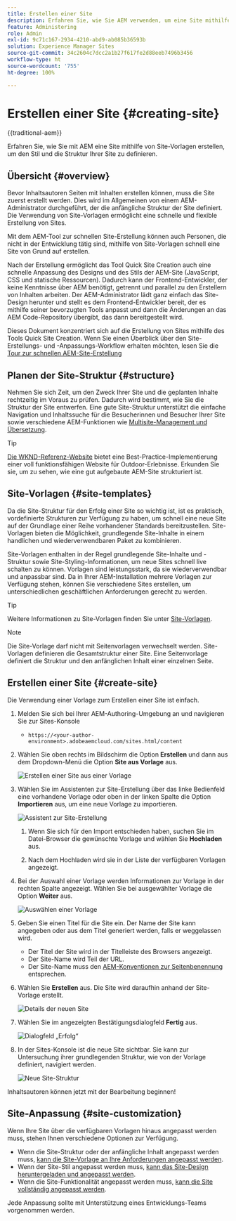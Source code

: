 ```yaml
---
title: Erstellen einer Site
description: Erfahren Sie, wie Sie AEM verwenden, um eine Site mithilfe von Site-Vorlagen zu erstellen, um den Stil und die Struktur Ihrer Site zu definieren.
feature: Administering
role: Admin
exl-id: 9c71c167-2934-4210-abd9-ab085b36593b
solution: Experience Manager Sites
source-git-commit: 34c2604c7dcc2a1b27f617fe2d88eeb7496b3456
workflow-type: ht
source-wordcount: '755'
ht-degree: 100%

---
```


# Erstellen einer Site {#creating-site}

{{traditional-aem}}

Erfahren Sie, wie Sie mit AEM eine Site mithilfe von Site-Vorlagen erstellen, um den Stil und die Struktur Ihrer Site zu definieren.

## Übersicht {#overview}

Bevor Inhaltsautoren Seiten mit Inhalten erstellen können, muss die Site zuerst erstellt werden. Dies wird im Allgemeinen von einem AEM-Administrator durchgeführt, der die anfängliche Struktur der Site definiert. Die Verwendung von Site-Vorlagen ermöglicht eine schnelle und flexible Erstellung von Sites.

Mit dem AEM-Tool zur schnellen Site-Erstellung können auch Personen, die nicht in der Entwicklung tätig sind, mithilfe von Site-Vorlagen schnell eine Site von Grund auf erstellen.

Nach der Erstellung ermöglicht das Tool Quick Site Creation auch eine schnelle Anpassung des Designs und des Stils der AEM-Site (JavaScript, CSS und statische Ressourcen). Dadurch kann der Frontend-Entwickler, der keine Kenntnisse über AEM benötigt, getrennt und parallel zu den Erstellern von Inhalten arbeiten. Der AEM-Administrator lädt ganz einfach das Site-Design herunter und stellt es dem Frontend-Entwickler bereit, der es mithilfe seiner bevorzugten Tools anpasst und dann die Änderungen an das AEM Code-Repository übergibt, das dann bereitgestellt wird.

Dieses Dokument konzentriert sich auf die Erstellung von Sites mithilfe des Tools Quick Site Creation. Wenn Sie einen Überblick über den Site-Erstellungs- und -Anpassungs-Workflow erhalten möchten, lesen Sie die [Tour zur schnellen AEM-Site-Erstellung](/help/journey-sites/quick-site/overview.md)

## Planen der Site-Struktur {#structure}

Nehmen Sie sich Zeit, um den Zweck Ihrer Site und die geplanten Inhalte rechtzeitig im Voraus zu prüfen. Dadurch wird bestimmt, wie Sie die Struktur der Site entwerfen. Eine gute Site-Struktur unterstützt die einfache Navigation und Inhaltssuche für die Besucherinnen und Besucher Ihrer Site sowie verschiedene AEM-Funktionen wie [Multisite-Management und Übersetzung](/help/sites-cloud/administering/msm-and-translation.md).

>[!TIP]
>
>[Die WKND-Referenz-Website](https://wknd.site) bietet eine Best-Practice-Implementierung einer voll funktionsfähigen Website für Outdoor-Erlebnisse. Erkunden Sie sie, um zu sehen, wie eine gut aufgebaute AEM-Site strukturiert ist.

## Site-Vorlagen {#site-templates}

Da die Site-Struktur für den Erfolg einer Site so wichtig ist, ist es praktisch, vordefinierte Strukturen zur Verfügung zu haben, um schnell eine neue Site auf der Grundlage einer Reihe vorhandener Standards bereitzustellen. Site-Vorlagen bieten die Möglichkeit, grundlegende Site-Inhalte in einem handlichen und wiederverwendbaren Paket zu kombinieren.

Site-Vorlagen enthalten in der Regel grundlegende Site-Inhalte und -Struktur sowie Site-Styling-Informationen, um neue Sites schnell live schalten zu können. Vorlagen sind leistungsstark, da sie wiederverwendbar und anpassbar sind. Da in Ihrer AEM-Installation mehrere Vorlagen zur Verfügung stehen, können Sie verschiedene Sites erstellen, um unterschiedlichen geschäftlichen Anforderungen gerecht zu werden.

>[!TIP]
>
>Weitere Informationen zu Site-Vorlagen finden Sie unter [Site-Vorlagen](site-templates.md).

>[!NOTE]
>
>Die Site-Vorlage darf nicht mit Seitenvorlagen verwechselt werden. Site-Vorlagen definieren die Gesamtstruktur einer Site. Eine Seitenvorlage definiert die Struktur und den anfänglichen Inhalt einer einzelnen Seite.

## Erstellen einer Site {#create-site}

Die Verwendung einer Vorlage zum Erstellen einer Site ist einfach.

1. Melden Sie sich bei Ihrer AEM-Authoring-Umgebung an und navigieren Sie zur Sites-Konsole

   * `https://<your-author-environment>.adobeaemcloud.com/sites.html/content`

1. Wählen Sie oben rechts im Bildschirm die Option **Erstellen** und dann aus dem Dropdown-Menü die Option **Site aus Vorlage** aus.

   ![Erstellen einer Site aus einer Vorlage](../assets/create-site-from-template.png)

1. Wählen Sie im Assistenten zur Site-Erstellung über das linke Bedienfeld eine vorhandene Vorlage oder oben in der linken Spalte die Option **Importieren** aus, um eine neue Vorlage zu importieren.

   ![Assistent zur Site-Erstellung](../assets/site-creation-wizard.png)

   1. Wenn Sie sich für den Import entschieden haben, suchen Sie im Datei-Browser die gewünschte Vorlage und wählen Sie **Hochladen** aus.

   1. Nach dem Hochladen wird sie in der Liste der verfügbaren Vorlagen angezeigt.

1. Bei der Auswahl einer Vorlage werden Informationen zur Vorlage in der rechten Spalte angezeigt. Wählen Sie bei ausgewählter Vorlage die Option **Weiter** aus.

   ![Auswählen einer Vorlage](../assets/select-site-template.png)

1. Geben Sie einen Titel für die Site ein. Der Name der Site kann angegeben oder aus dem Titel generiert werden, falls er weggelassen wird.

   * Der Titel der Site wird in der Titelleiste des Browsers angezeigt.
   * Der Site-Name wird Teil der URL.
   * Der Site-Name muss den [AEM-Konventionen zur Seitenbenennung](/help/sites-cloud/authoring/sites-console/organizing-pages.md#page-name-restrictions-and-best-practices) entsprechen.

1. Wählen Sie **Erstellen** aus. Die Site wird daraufhin anhand der Site-Vorlage erstellt.

   ![Details der neuen Site](../assets/create-site-details.png)

1. Wählen Sie im angezeigten Bestätigungsdialogfeld **Fertig** aus.

   ![Dialogfeld „Erfolg“](../assets/success.png)

1. In der Sites-Konsole ist die neue Site sichtbar. Sie kann zur Untersuchung ihrer grundlegenden Struktur, wie von der Vorlage definiert, navigiert werden.

   ![Neue Site-Struktur](../assets/new-site.png)

Inhaltsautoren können jetzt mit der Bearbeitung beginnen!

## Site-Anpassung {#site-customization}

Wenn Ihre Site über die verfügbaren Vorlagen hinaus angepasst werden muss, stehen Ihnen verschiedene Optionen zur Verfügung.

* Wenn die Site-Struktur oder der anfängliche Inhalt angepasst werden muss, [kann die Site-Vorlage an Ihre Anforderungen angepasst werden](site-templates.md).
* Wenn der Site-Stil angepasst werden muss, [kann das Site-Design heruntergeladen und angepasst werden](/help/journey-sites/quick-site/overview.md).
* Wenn die Site-Funktionalität angepasst werden muss, [kann die Site vollständig angepasst werden](/help/implementing/developing/introduction/develop-wknd-tutorial.md).

Jede Anpassung sollte mit Unterstützung eines Entwicklungs-Teams vorgenommen werden.
